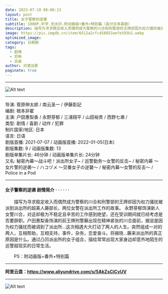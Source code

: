 ```yaml
---
date: 2023-07-10 08:08:13
layout: post
title: 女子警察的逆袭
subtitle: 1080P.中字.无水印.附动画版+番外+特别篇（高分日本喜剧）
description: 描写为寻求稳定收入而偶然成为警察的川合和刑警部的王牌却因为权力骚扰被派到派出所的超美人藤部长，两位女警在派出所工作的故事。 永野芽郁饰演新人女警川合，对这却极为不稳定且辛苦的工作感到绝望...
image: https://pic.imgdb.cn/item/6512a2cfc458853aefe593b2.webp
optimized_image: 
category: 日韩剧
tags:
  - 剧情
  - 恐怖
  - 古装
author: 对酒当歌
paginate: true
---
```


---

![Alt text](https://pic.imgdb.cn/item/6512a2dcc458853aefe59781.webp)

---

导演: 菅原伸太郎 / 南云圣一 / 伊藤彰記  
编剧: 根本非翟  
主演: 户田惠梨香 / 永野芽郁 / 三浦翔平 / 山田裕贵 / 西野七濑 /  
类型: 剧情 / 喜剧 / 动作 / 犯罪  
制片国家/地区: 日本  
语言: 日语  
剧版首播: 2021-07-07   /   动画版首播: 2022-01-05(日本)  
剧版集数: 9   /   动画版集数: 13  
剧版单集片长: 46分钟   /   动画版单集片长: 24分钟  
又名: 秘密內幕～战斗吧！派出所女子~ / 巡警勤务～女警的反击~ / 秘密内幕 〜女片警的逆袭〜 / ハコヅメ 〜交番女子の逆襲〜 / 秘密内幕～女警的反击～ / Police in a Pod  

---

#### 女子警察的逆袭 剧情简介 · · · · · ·

　　描写为寻求稳定收入而偶然成为警察的川合和刑警部的王牌却因为权力骚扰被派到派出所的超美人藤部长，两位女警在派出所工作的故事。 永野芽郁饰演新人女警川合，对这却极为不稳定且辛苦的工作感到绝望，还在受训期间就已经考虑是否要辞职。户田惠梨香饰演的前王牌刑警藤出现在精神紧张的川合面前，据说是因为权力骚扰而被调到了派出所…这次相遇大大打动了两人的人生。突然组成一对的两人，互相帮助，互相支持，事件，杂务，恋爱奋斗。将揭晓…藤来派出所的真正原因是什么。通过凸凹派出所的女子组合，描绘常常出现大家身边却意外地陌生的巡警超现实的日常生活。

　　PS：附动画版+番外+特别篇

---

**阿里云盘：<https://www.aliyundrive.com/s/5AkZsCiCvUV>**

---
![Alt text](https://pic.imgdb.cn/item/6512a2efc458853aefe5a64f.webp)
